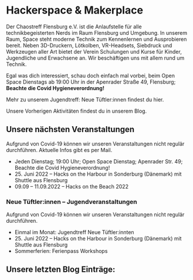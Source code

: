 ---
---

# Hackerspace & Makerplace

Der Chaostreff Flensburg e.V. ist die Anlaufstelle für alle technikbegeisterten Nerds im Raum Flensburg und Umgebung.
In unserem Raum, Space steht moderne Technik zum Kennenlernen und Ausprobieren bereit.
Neben 3D-Druckern, Lötkolben, VR-Headsets, Siebdruck und Werkzeugen aller Art bietet der Verein Schulungen und Kurse für Kinder, Jugendliche und Erwachsene an. Wir beschäftigen uns mit allem rund um Technik.

Egal was dich interessiert, schau doch einfach mal vorbei,
beim Open Space Dienstags ab 19:00 Uhr in der Apenrader Straße 49, Flensburg; **Beachte die Covid Hygieneverordnung!**

Mehr zu unserem Jugendtreff: Neue Tüftler:innen findest du hier. 

Unsere Vorherigen Aktivitäten findest du in unserem Blog. 

## Unsere nächsten Veranstaltungen

Aufgrund von Covid-19 können wir unseren Veranstaltungen nicht regulär durchführen. Aktuelle Infos gibt es per Mail.

- Jeden Dienstag; 19:00 Uhr; Open Space Dienstag; Apenrader Str. 49; Beachte die Covid Hygieneverordnung!
- <span>25. Juni 2022 – Hacks on the Harbour in Sonderburg (Dänemark) mit Shuttle aus Flensburg</span>
- 09.09 – 11.09.2022 – Hacks on the Beach 2022

### Neue Tüftler:innen – Jugendveranstaltungen

Aufgrund von Covid-19 können wir unseren Veranstaltungen nicht regulär durchführen.

- Einmal im Monat: Jugendtreff Neue Tüftler:innten
- <span>25. Juni 2022 – Hacks on the Harbour in Sonderburg (Dänemark) mit Shuttle aus Flensburg</span>
- Sommerferien: Ferienpass Workshops

## Unsere letzten Blog Einträge: